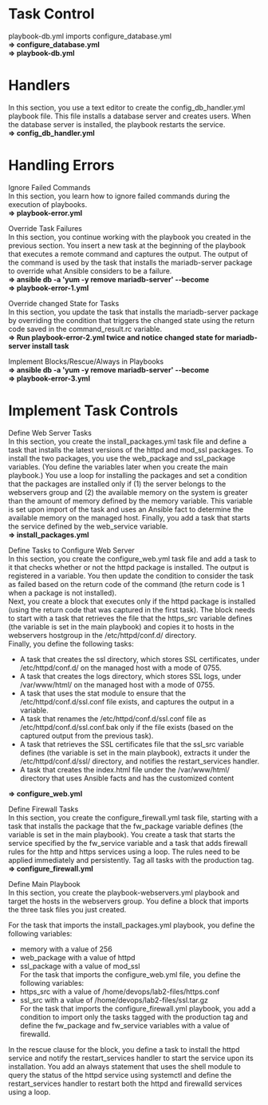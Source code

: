 Task Control 
============
playbook-db.yml imports configure_database.yml  
**=> configure_database.yml**  
**=> playbook-db.yml**  

Handlers
========
In this section, you use a text editor to create the config_db_handler.yml playbook file. This file installs a database server and creates users. When the database server is installed, the playbook restarts the service.  
**=> config_db_handler.yml**  

Handling Errors
===============
Ignore Failed Commands  
In this section, you learn how to ignore failed commands during the execution of playbooks.  
**=> playbook-error.yml**    

Override Task Failures  
In this section, you continue working with the playbook you created in the previous section. You insert a new task at the beginning of the playbook that executes a remote command and captures the output. The output of the command is used by the task that installs the mariadb-server package to override what Ansible considers to be a failure.  
**=> ansible db -a 'yum -y remove mariadb-server' --become**   
**=> playbook-error-1.yml**  

Override changed State for Tasks  
In this section, you update the task that installs the mariadb-server package by overriding the condition that triggers the changed state using the return code saved in the command_result.rc variable.  
**=> Run playbook-error-2.yml twice and notice changed state for mariadb-server install task**  

Implement Blocks/Rescue/Always in Playbooks  
**=> ansible db -a 'yum -y remove mariadb-server' --become**  
**=> playbook-error-3.yml**  

Implement Task Controls
=======================
Define Web Server Tasks  
In this section, you create the install_packages.yml task file and define a task that installs the latest versions of the httpd and mod_ssl packages. To install the two packages, you use the web_package and ssl_package variables. (You define the variables later when you create the main playbook.) You use a loop for installing the packages and set a condition that the packages are installed only if (1) the server belongs to the webservers group and (2) the available memory on the system is greater than the amount of memory defined by the memory variable. This variable is set upon import of the task and uses an Ansible fact to determine the available memory on the managed host. Finally, you add a task that starts the service defined by the web_service variable.  
**=> install_packages.yml**  

Define Tasks to Configure Web Server  
In this section, you create the configure_web.yml task file and add a task to it that checks whether or not the httpd package is installed. The output is registered in a variable. You then update the condition to consider the task as failed based on the return code of the command (the return code is 1 when a package is not installed).  
Next, you create a block that executes only if the httpd package is installed (using the return code that was captured in the first task). The block needs to start with a task that retrieves the file that the https_src variable defines (the variable is set in the main playbook) and copies it to hosts in the webservers hostgroup in the /etc/httpd/conf.d/ directory.  
Finally, you define the following tasks:

- A task that creates the ssl directory, which stores SSL certificates, under /etc/httpd/conf.d/ on the managed host with a mode of 0755.
- A task that creates the logs directory, which stores SSL logs, under /var/www/html/ on the managed host with a mode of 0755.
- A task that uses the stat module to ensure that the /etc/httpd/conf.d/ssl.conf file exists, and captures the output in a variable.
- A task that renames the /etc/httpd/conf.d/ssl.conf file as /etc/httpd/conf.d/ssl.conf.bak only if the file exists (based on the captured output from the previous task).
- A task that retrieves the SSL certificates file that the ssl_src variable defines (the variable is set in the main playbook), extracts it under the /etc/httpd/conf.d/ssl/ directory, and notifies the restart_services handler.
- A task that creates the index.html file under the /var/www/html/ directory that uses Ansible facts and has the customized content  

**=> configure_web.yml**  

Define Firewall Tasks  
In this section, you create the configure_firewall.yml task file, starting with a task that installs the package that the fw_package variable defines (the variable is set in the main playbook). You create a task that starts the service specified by the fw_service variable and a task that adds firewall rules for the http and https services using a loop. The rules need to be applied immediately and persistently. Tag all tasks with the production tag.  
**=> configure_firewall.yml**  

Define Main Playbook  
In this section, you create the playbook-webservers.yml playbook and target the hosts in the webservers group. You define a block that imports the three task files you just created.

For the task that imports the install_packages.yml playbook, you define the following variables:
- memory with a value of 256
- web_package with a value of httpd
- ssl_package with a value of mod_ssl  
For the task that imports the configure_web.yml file, you define the following variables:
- https_src with a value of /home/devops/lab2-files/https.conf
- ssl_src with a value of /home/devops/lab2-files/ssl.tar.gz  
For the task that imports the configure_firewall.yml playbook, you add a condition to import only the tasks tagged with the production tag and define the fw_package and fw_service variables with a value of firewalld.

In the rescue clause for the block, you define a task to install the httpd service and notify the restart_services handler to start the service upon its installation. You add an always statement that uses the shell module to query the status of the httpd service using systemctl and define the restart_services handler to restart both the httpd and firewalld services using a loop.





 






